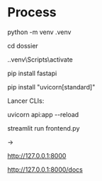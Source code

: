 # Process

python -m venv .venv

cd dossier

.\.venv\Scripts\activate

pip install fastapi

pip install "uvicorn[standard]"

Lancer CLIs:

uvicorn api:app --reload

streamlit run frontend.py

→

http://127.0.0.1:8000

http://127.0.0.1:8000/docs

